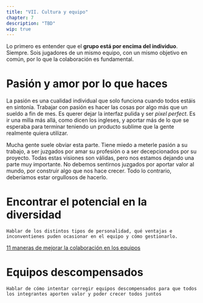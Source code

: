 ```yaml
---
title: "VII. Cultura y equipo"
chapter: 7
description: "TBD"
wip: true
---
```


Lo primero es entender que el **grupo está por encima del individuo**. Siempre. Sois jugadores de un mismo equipo, con un mismo objetivo en común, por lo que la colaboración es fundamental.

# Pasión y amor por lo que haces

La pasión es una cualidad individual que solo funciona cuando todos estáis en sintonía. Trabajar con pasión es hacer las cosas por algo más que un sueldo a fin de mes. Es querer dejar la interfaz pulida y ser *pixel perfect*. Es ir una milla más allá, como dicen los ingleses, y aportar más de lo que se esperaba para terminar teniendo un producto sublime que la gente realmente quiera utilizar.

Mucha gente suele obviar esta parte. Tiene miedo a meterle pasión a su trabajo, a ser juzgados por amar su profesión o a ser decepcionados por su proyecto. Todas estas visiones son válidas, pero nos estamos dejando una parte muy importante. No debemos sentirnos juzgados por aportar valor al mundo, por construir algo que nos hace crecer. Todo lo contrario, deberíamos estar orgullosos de hacerlo.

# Encontrar el potencial en la diversidad

`Hablar de los distintos tipos de personalidad, qué ventajas e inconventienes puden ocasionar en el equipo y cómo gestionarlo.`

[11 maneras de mejorar la colaboración en los equipos](https://asana.com/es/resources/collaboration-in-the-workplace)

# Equipos descompensados

`Hablar de cómo intentar corregir equipos descompensados para que todos los integrantes aporten valor y poder crecer todos juntos`
